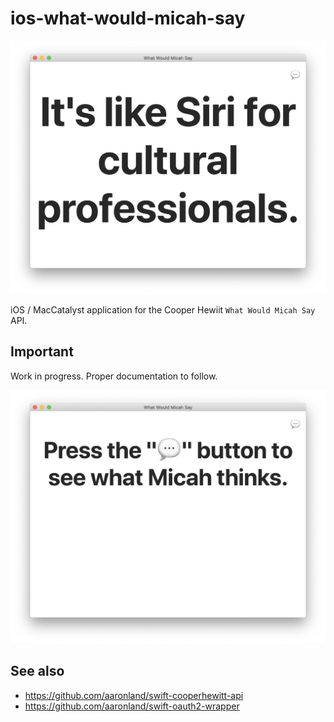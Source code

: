 # ios-what-would-micah-say

![](docs/images/wwms-002.png)

iOS / MacCatalyst application for the Cooper Hewiit `What Would Micah Say` API.

## Important

Work in progress. Proper documentation to follow.

![](docs/images/wwms-001.png)

## See also

* https://github.com/aaronland/swift-cooperhewitt-api
* https://github.com/aaronland/swift-oauth2-wrapper
